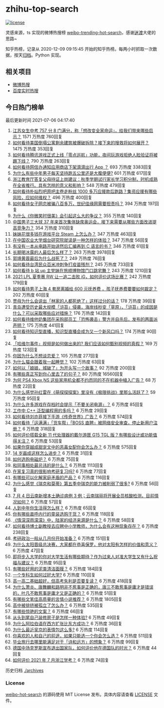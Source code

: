 # zhihu-top-search

[![license](https://img.shields.io/github/license/Arrackisarookie/zhihu-top-search)](https://github.com/Arrackisarookie/zhihu-top-search/blob/master/LICENSE)

灵感来源，ts 实现的微博热搜榜 [weibo-trending-hot-search](https://github.com/justjavac/weibo-trending-hot-search)，感谢[迷渡](https://github.com/justjavac)大佬的思路~

知乎热榜，记录从 2020-12-09 09:15:45 开始的知乎热榜。每两小时抓取一次数据，按天[归档](./archives)。Python 实现。

## 相关项目
+ [微博热搜](https://github.com/Arrackisarookie/weibo-hot-search)
+ [百度实时热搜](https://github.com/Arrackisarookie/baidu-hot-search)

## 今日热门榜单

<!-- Rank Begin -->

最后更新时间 2021-07-06 04:17:40

1. [江苏女生中考 757 分 8 门满分，称「想改变全家命运」，给我们带来哪些启示？](https://www.zhihu.com/question/470149393) 1571 万热度 760回复
1. [如何看待美国倒塌公寓剩余建筑被爆破拆除？接下来的搜救将如何展开？](https://www.zhihu.com/question/470179252) 1475 万热度 353回复
1. [如何看待腾讯游戏正式上线「零点巡航」功能，夜间玩游戏拒绝人脸验证将被踢下线？](https://www.zhihu.com/question/470166057) 790 万热度 263回复
1. [如何看待网信办通知应用商店下架滴滴出行 App ？](https://www.zhihu.com/question/470015739) 693 万热度 3383回复
1. [为什么有些中年男子每天坚持跑五公里还是大腹便便?](https://www.zhihu.com/question/457131875) 601 万热度 617回复
1. [浙江教育厅答复父母持证上岗建议：秋季学期试行家长学习积分制，时机成熟在全省推行。具有怎样的意义和影响？](https://www.zhihu.com/question/470144683) 548 万热度 479回复
1. [如何看待朴灿烈吧原吧主卷走粉丝 1000 多万应援款后跑路？集资应援有哪些风险，应如何维权？](https://www.zhihu.com/question/469617778) 496 万热度 400回复
1. [如何看待女子网恋被骗八百多万，世纪佳缘网需要担责吗？](https://www.zhihu.com/question/470130941) 394 万热度 197回复
1. [为什么《你微笑时很美》会引起这么大的争议？](https://www.zhihu.com/question/467798509) 355 万热度 140回复
1. [中国男子三大球 37 年来首次集体缺席奥运会，接下来需要从哪些方面改进提高竞争力？](https://www.zhihu.com/question/469581004) 354 万热度 310回复
1. [妹妹花很多钱在游戏平台 Steam 上怎么办？](https://www.zhihu.com/question/467965628) 347 万热度 463回复
1. [在中国农业大学烟台研究院就读是一种怎样的体验？](https://www.zhihu.com/question/395900199) 347 万热度 56回复
1. [有没有一本从电路开始讲然后汇编再到 C 语言的书？](https://www.zhihu.com/question/469693594) 346 万热度 61回复
1. [长期喝冰露的人最后怎么样了？](https://www.zhihu.com/question/324463577) 263 万热度 3978回复
1. [郭靖黄蓉最后为什么战死了？](https://www.zhihu.com/question/468610755) 249 万热度 76回复
1. [如何看待台湾民众百米冲刺争打疫苗残剂？](https://www.zhihu.com/question/469960214) 245 万热度 733回复
1. [如何看待 b 站 up 主党妹在旅顺博物馆门口跳宅舞？](https://www.zhihu.com/question/469738970) 243 万热度 1210回复
1. [2021 LPL 夏季赛 RW 让一追二击败 iG，如何评价这场比赛？](https://www.zhihu.com/question/470215654) 242 万热度 179回复
1. [如何看待男子上海 4 套房离婚给 600 元抚养费 ，孩子抚养费要要如何裁定？](https://www.zhihu.com/question/470202472) 202 万热度 60回复
1. [贾母为什么会说出「林家的人都死绝了」这样过分的话？](https://www.zhihu.com/question/468517059) 178 万热度 39回复
1. [青岛遭受历史最大规模「浒苔」侵袭，海岸线秒变「草原」，「浒苔」的成因是什么？可以采取哪些应对措施？](https://www.zhihu.com/question/468731794) 176 万热度 142回复
1. [如何看待维他奶集团在采购部员工「恐怖袭击」警方并自杀后，发布的两面派声明？](https://www.zhihu.com/question/469732478) 175 万热度 441回复
1. [如何看待知识型直播，知识型直播会成为又一个新风口吗？](https://www.zhihu.com/question/470192255) 174 万热度 90回复
1. [「哈维尔事件」视频是如何做出来的? 我们应该如何甄别视频的真假？](https://www.zhihu.com/question/469908344) 169 万热度 123回复
1. [你因为什么不想谈恋爱？](https://www.zhihu.com/question/467291312) 105 万热度 277回复
1. [为什么猫会跟着我一起睡觉？](https://www.zhihu.com/question/460735158) 102 万热度 63回复
1. [如何以「娘娘，城破了」为开头写一个故事？](https://www.zhihu.com/question/455531791) 92 万热度 200回复
1. [有哪些真正写到你心里去了的句子？](https://www.zhihu.com/question/281637180) 80 万热度 16560回复
1. [为何 PS4,Xbox,NS 这些家用机全都不约而同的不在机器中植入广告？](https://www.zhihu.com/question/469705352) 68 万热度 22回复
1. [为什么感觉孙红雷在《萌探探探案》里没有《极限挑战》里那么活跃了？](https://www.zhihu.com/question/467421033) 59 万热度 95回复
1. [为什么许多游戏在存档时会提示「不要关闭电源」？](https://www.zhihu.com/question/469514688) 6 万热度 85回复
1. [工作中 C++ 泛型编程用的多吗？](https://www.zhihu.com/question/22994182) 6 万热度 29回复
1. [如何看待刘亦菲接下手游《传奇世界》广告？](https://www.zhihu.com/question/469422532) 6 万热度 574回复
1. [如何看待「运满满」「货车帮」「BOSS 直聘」被网络安全审查，停止新用户注册？](https://www.zhihu.com/question/470104949) 6 万热度 318回复
1. [如何评价搭载全新 11 代处理器的戴尔游匣 G15 TGL 版？有哪些设计或功能值得关注？](https://www.zhihu.com/question/466820785) 6 万热度 53回复
1. [如果你穿越成甜宠文中的恶毒女配你会怎么办？](https://www.zhihu.com/question/367845869) 6 万热度 575回复
1. [14 岁画成这样怎么进步？](https://www.zhihu.com/question/469372036) 6 万热度 31回复
1. [如何选购电磁炉？](https://www.zhihu.com/question/19731617) 6 万热度 75回复
1. [和同事相处最忌讳的是什么？](https://www.zhihu.com/question/294492493) 6 万热度 1113回复
1. [在家复习真的很影响考研复习吗?](https://www.zhihu.com/question/465680815) 6 万热度 77回复
1. [有哪些可以化解家庭矛盾的产品？](https://www.zhihu.com/question/463153615) 6 万热度 116回复
1. [为什么感觉《瑞克和莫蒂》第五季中瑞克的能力被削弱了很多?](https://www.zhihu.com/question/466419064) 6 万热度 56回复
1. [7 月 4 日云南新增本土确诊病例 3 例；云南瑞丽将开展全员核酸检测，目前情况如何？](https://www.zhihu.com/question/470089816) 6 万热度 57回复
1. [人到中年你生活得怎么样？](https://www.zhihu.com/question/469317566) 6 万热度 65回复
1. [你有哪些直呼内行的童装选购干货？](https://www.zhihu.com/question/426278534) 6 万热度 118回复
1. [《情深深雨濛濛》中，陆家的经济来源是什么？](https://www.zhihu.com/question/54479741) 6 万热度 58回复
1. [如何看待博士副教授去应聘中小学教师，为什么会有这种现象存在？](https://www.zhihu.com/question/469006927) 6 万热度 238回复
1. [考研政治一般从几月份开始准备？](https://www.zhihu.com/question/378053241) 6 万热度 151回复
1. [为什么太阳晋级总决赛，大家都在恭喜保罗，他对太阳有怎样的价值和意义？](https://www.zhihu.com/question/469265691) 6 万热度 47回复
1. [即将步入大学的你对大学生活有哪些期待？作为过来人对准大学生又有什么祝福与建议？](https://www.zhihu.com/question/469460738) 6 万热度 95回复
1. [有哪些好用的泥类清洁面膜？](https://www.zhihu.com/question/40798375) 6 万热度 184回复
1. [一个专科生如何过好大学?](https://www.zhihu.com/question/465577553) 6 万热度 110回复
1. [高一高二基础超好，但高考失利是否要复读？](https://www.zhihu.com/question/467953916) 6 万热度 418回复
1. [为什么萧炎、唐舞麟和路明非不惹事是正确的，唐三不敢惹事是庸才是错误的，叶凡不敢惹事是庸才又是正确的？](https://www.zhihu.com/question/469255466) 6 万热度 51回复
1. [有哪些文笔佳高质量的言情小说推荐？](https://www.zhihu.com/question/35334758) 6 万热度 1805回复
1. [高中被排挤被孤立了怎么办？](https://www.zhihu.com/question/466031743) 6 万热度 535回复
1. [有哪些惊艳的文案？](https://www.zhihu.com/question/459587637) 6 万热度 66回复
1. [从头到尾自己装修房子是怎样一种体验?](https://www.zhihu.com/question/31038596) 6 万热度 49回复
1. [为什么阿拉伯语在西方扩张比东方成功？](https://www.zhihu.com/question/464466767) 6 万热度 36回复
1. [为什么最近吴京的表情包这么多?](https://www.zhihu.com/question/459051105) 6 万热度 114回复
1. [你喜欢的人和自己的前途，如果只能选一个你会怎么选？](https://www.zhihu.com/question/469180114) 6 万热度 511回复
1. [毕业旅行去哪里能满足对于「诗和远方」的想象？](https://www.zhihu.com/question/461563310) 6 万热度 99回复
1. [德国中场克罗斯宣布退出国家队，如何评价他在德国队的时光？](https://www.zhihu.com/question/469599762) 6 万热度 44回复
1. [如何评价 2021 年 7 月浙江学考？](https://www.zhihu.com/question/438511758) 6 万热度 74回复
<!-- Rank End -->

历史归档 [./archives](./archives)

### License

[weibo-hot-search](https://github.com/Arrackisarookie/zhihu-top-search) 的源码使用 MIT License 发布。具体内容请查看 [LICENSE](./LICENSE) 文件。
